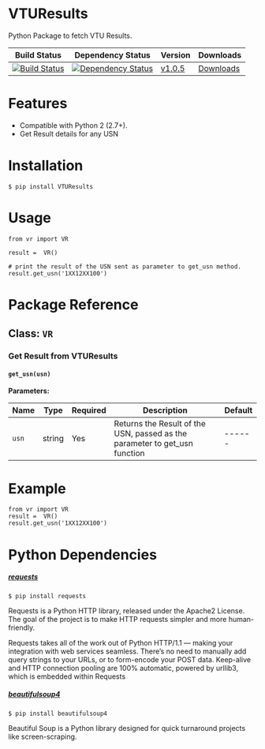 # VTUResults
Python Package to fetch VTU Results.

| Build Status | Dependency Status | Version | Downloads |
| ------------ | ------------- | ------- | ------------------- |
| [![Build Status](https://travis-ci.org/maheshkkumar/VTUResults.svg?branch=master)](https://travis-ci.org/maheshkkumar/VTUResults) | [![Dependency Status](https://gemnasium.com/maheshkkumar/VTUResults.svg)](https://gemnasium.com/maheshkkumar/VTUResults) | [v1.0.5](https://pypi.python.org/pypi/VTUResults/) | [Downloads](https://pypi.python.org/pypi/VTUResults/) |



Features
========

- Compatible with Python 2 (2.7+).
- Get Result details for any USN

Installation
========

    $ pip install VTUResults

Usage
========

    from vr import VR

    result =  VR()

    # print the result of the USN sent as parameter to get_usn method.
    result.get_usn('1XX12XX100')
    
Package Reference
========

## Class: `VR`

### Get Result from VTUResults

#### `get_usn(usn)`

**Parameters:**

| Name | Type | Required | Description | Default |
| ---- | ---- | -------- | ----------- | ------- |
| `usn` | string | Yes | Returns the Result of the USN, passed as the parameter to get_usn function | ------|

Example
========

    from vr import VR
    result =  VR()
    result.get_usn('1XX12XX100')
 



Python Dependencies
========
##### [requests](http://docs.python-requests.org/en/latest/)

    $ pip install requests

Requests is a Python HTTP library, released under the Apache2 License. The goal of the project is to make HTTP requests simpler and more human-friendly.

Requests takes all of the work out of Python HTTP/1.1 — making your integration with web services seamless. There’s no need to manually add query strings to your URLs, or to form-encode your POST data. Keep-alive and HTTP connection pooling are 100% automatic, powered by urllib3, which is embedded within Requests

##### [beautifulsoup4](http://www.crummy.com/software/BeautifulSoup/)

    $ pip install beautifulsoup4

Beautiful Soup is a Python library designed for quick turnaround projects like screen-scraping.

